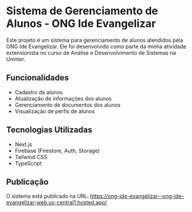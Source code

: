 # Sistema de Gerenciamento de Alunos - ONG Ide Evangelizar

Este projeto é um sistema para gerenciamento de alunos atendidos pela ONG Ide Evangelizar. Ele foi desenvolvido como parte da minha atividade extensionista no curso de Análise e Desenvolvimento de Sistemas na Uninter.

## Funcionalidades

- Cadastro de alunos
- Atualização de informações dos alunos
- Gerenciamento de documentos dos alunos
- Visualização de perfis de alunos

## Tecnologias Utilizadas

- Next.js
- Firebase (Firestore, Auth, Storage)
- Tailwind CSS
- TypeScript

## Publicação
O sistema está publicado na URL: https://ong-ide-evangelizar--ong-ide-evangelizar-web.us-central1.hosted.app/
